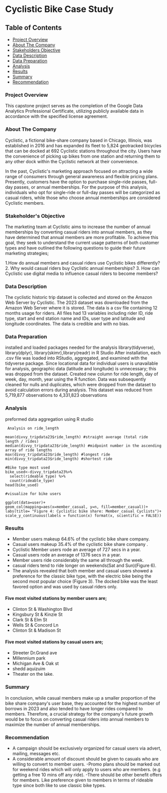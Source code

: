 # Cyclistic Bike Case Study

## Table of Contents

- [Project Overview](#project-overview)
- [About The Company](#about-the-company)
- [Stakeholders Objective](#stakeholders-objective)
- [Data Description](#data-description)
- [Data Preparation](#data-preparation)
- [Analysis](#analysis)
- [Results](#results)
- [Summary](#summary)
- [Recommendation](#recommendation)




### Project Overview
This capstone project serves as the completion of the Google Data Analytics Professional Certificate, utilizing publicly available data in accordance with the specified license agreement.


### About The Company
Cyclistic, a fictional bike-share company based in Chicago, Illinois, was established in 2016 and has expanded its fleet to 5,824 geotracked bicycles that can be docked at 692 Cyclistic stations throughout the city. Users have the convenience of picking up bikes from one station and returning them to any other dock within the Cyclistic network at their convenience.

In the past, Cyclistic's marketing approach focused on attracting a wide range of consumers through general awareness and flexible pricing plans. Presently, customers have the option to purchase single-ride passes, full-day passes, or annual memberships. For the purpose of this analysis, individuals who opt for single-ride or full-day passes will be categorized as casual riders, while those who choose annual memberships are considered Cyclistic members.


### Stakeholder's Objective
The marketing team at Cyclistic aims to increase the number of annual memberships by converting casual riders into annual members, as they have determined that annual members are more profitable. To achieve this goal, they seek to understand the current usage patterns of both customer types and have outlined the following questions to guide their future marketing strategies;

1.How do annual members and casual riders use Cyclistic bikes differently?
2. Why would casual riders buy Cyclistic annual memberships?
3. How can Cyclistic use digital media to influence casual riders to become members?


### Data Description
The cyclistic historic trip dataset is collected and stored on the Amazon Web Server by Cyclistic. The 2023 dataset was downloaded from the Amazon Web Server where it is stored. The data is a csv file containing 12 months usage for riders. All files had 13 variables including rider ID, ride type, start and end station name and IDs, user type and latitude and longitude coordinates. The data is credible and with no bias.



### Data Preparation
installed and loaded packages  needed for the analysis library(tidyverse), library(dplyr), library(skimr),library(readr) in R Studio
After installation, each .csv file was loaded into RStudio, aggregated, and examined with the tidyverse package. Since locational data for individual users is unavailable for analysis, geographic data (latitude and longitude) is unnecessary; this was dropped from the dataset. Created new column for ride length, day  of week, day, month, year using the R function.
Data was subsequently cleaned for nulls and duplicates, which were dropped from the dataset to avoid calculation errors during analysis. This dataset was reduced from 5,719,877  observations to 4,331,823 observations 


### Analysis
preformed data aggregation using R studio
```
 Analysis on ride_length
 
mean(divvy_tripdata23$ride_length) #straight average (total ride length / rides)
median(divvy_tripdata23$ride_length) #midpoint number in the ascending array of ride lengths
max(divvy_tripdata23$ride_length) #longest ride
min(divvy_tripdata23$ride_length) #shortest ride
```
```
#Bike type most used
bike_used<-divvy_tripdata23%>%
  select(rideable_type) %>%
  count(rideable_type)
head(bike_used)
```
```
#visualize for bike users

ggplot(data=user)+
geom_col(mapping=aes(x=member_casual, y=n, fill=member_casual))+
labs(title= "Figure 4: Cyclistic bike share: Member_casual Cyclists")+ scale_y_continuous(labels = function(x) format(x, scientific = FALSE)) 
```


### Results
- Member users makeup 64.6% of the cyclistic bike share company.
- Casual users makeup 35.4% of the cyclistic bike share company .
- Cyclistic Member users rode an average of 727 secs in a year.
- Casual users rode an average of 1376 secs in a year.
- Member users ride considerably the same all through the week.
- casual riders tend to ride longer on weekends(Sat and Sun)(Figure 6).
- The analysis revealed that both member and casual users showed a preference for the classic bike type, with the electric bike being the second most popular choice (Figure 3). The docked bike was the least favored option and was used  by casual riders only.


#### Five most visited stations by member users are;
- Clinton St & Washington Blvd 
-  Kingsbury St & Kinzie St     
-  Clark St & Elm St            
-  Wells St & Concord Ln
-  Clinton St & Madison St       


#### Five most visited stations by casual users are;
- Streeter Dr.Grand ave
- Millennium park
- Michigan Ave & Oak st
- shedd aquizuim
- Theater on the lake.

### Summary
In conclusion, while casual members make up a smaller proportion of the bike share company's user base, they accounted for the highest number of borrows in 2023 and also tended to have longer rides compared to members. Therefore, a crucial strategy for the company's future growth would be to focus on converting casual riders into annual members to maximize the number of annual memberships.


### Recommendation
- A campaign should be exclusively organized for casual users via advert, mailing, messages etc.
- A considerable amount of discount should be given to casuals who are willing to convert to member users.
-Promo plans should be marked out for weekend rides which will only apply to users who are members. (e.g getting a free 10 mins off any ride).
-There should be other benefit offers for members. Like preference given to members in terms of rideable type since both like to use classic bike types.
 












